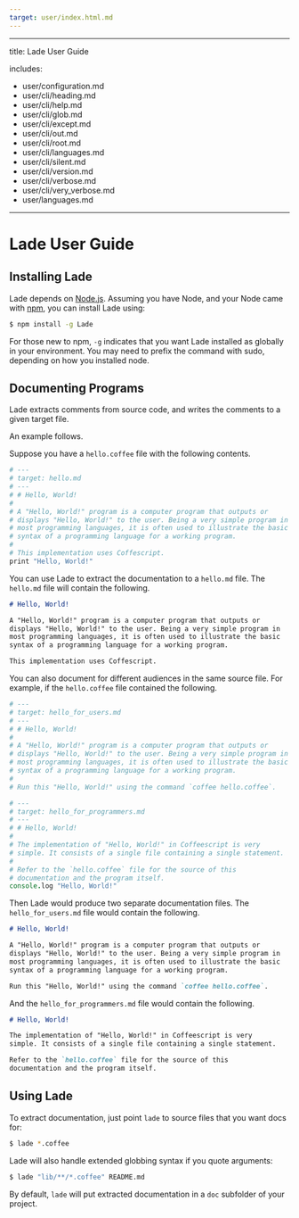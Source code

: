 ```yaml
---
target: user/index.html.md
---
```

---
title: Lade User Guide

includes:
  - user/configuration.md
  - user/cli/heading.md
  - user/cli/help.md
  - user/cli/glob.md
  - user/cli/except.md
  - user/cli/out.md
  - user/cli/root.md
  - user/cli/languages.md
  - user/cli/silent.md
  - user/cli/version.md
  - user/cli/verbose.md
  - user/cli/very_verbose.md
  - user/languages.md

---
# Lade User Guide

## Installing Lade

Lade depends on [Node.js](http://nodejs.org/). Assuming you have Node,
and your Node came with [npm](http://npmjs.org/), you can install Lade
using:

```bash
$ npm install -g Lade
```

For those new to npm, `-g` indicates that you want Lade installed
as globally in your environment.  You may need to prefix the command
with sudo, depending on how you installed node.

## Documenting Programs

Lade extracts comments from source code, and writes the comments to a
given target file.

An example follows.

Suppose you have a `hello.coffee` file with the following contents.

```coffeescript
# ---
# target: hello.md
# ---
# # Hello, World!
#
# A "Hello, World!" program is a computer program that outputs or
# displays "Hello, World!" to the user. Being a very simple program in
# most programming languages, it is often used to illustrate the basic
# syntax of a programming language for a working program.
#
# This implementation uses Coffescript.
print "Hello, World!"
```

<div></div>

You can use Lade to extract the documentation to a `hello.md`
file. The `hello.md` file will contain the following.

```markdown
# Hello, World!

A "Hello, World!" program is a computer program that outputs or
displays "Hello, World!" to the user. Being a very simple program in
most programming languages, it is often used to illustrate the basic
syntax of a programming language for a working program.

This implementation uses Coffescript.
```

<div></div>

You can also document for different audiences in the same source
file. For example, if the `hello.coffee` file contained the following.

```coffeescript
# ---
# target: hello_for_users.md
# ---
# # Hello, World!
#
# A "Hello, World!" program is a computer program that outputs or
# displays "Hello, World!" to the user. Being a very simple program in
# most programming languages, it is often used to illustrate the basic
# syntax of a programming language for a working program.
#
# Run this "Hello, World!" using the command `coffee hello.coffee`.

# ---
# target: hello_for_programmers.md
# ---
# # Hello, World!
#
# The implementation of "Hello, World!" in Coffeescript is very
# simple. It consists of a single file containing a single statement.
#
# Refer to the `hello.coffee` file for the source of this
# documentation and the program itself.
console.log "Hello, World!"
```

<div></div>

Then Lade would produce two separate documentation files. The
`hello_for_users.md` file would contain the following.

```markdown
# Hello, World!

A "Hello, World!" program is a computer program that outputs or
displays "Hello, World!" to the user. Being a very simple program in
most programming languages, it is often used to illustrate the basic
syntax of a programming language for a working program.

Run this "Hello, World!" using the command `coffee hello.coffee`.
```

<div></div>

And the `hello_for_programmers.md` file would contain the following.

```markdown
# Hello, World!

The implementation of "Hello, World!" in Coffeescript is very
simple. It consists of a single file containing a single statement.

Refer to the `hello.coffee` file for the source of this
documentation and the program itself.
```

## Using Lade

To extract documentation, just point `lade` to source files that you
want docs for:

```bash
$ lade *.coffee
```

<div></div>

Lade will also handle extended globbing syntax if you quote
arguments:

```bash
$ lade "lib/**/*.coffee" README.md
```

<div></div>

By default, `lade` will put extracted documentation in a `doc`
subfolder of your project.

